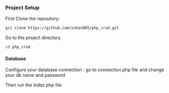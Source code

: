 ### Project Setup

First Clone the repository:

```bash
git clone https://github.com/sohan065/php_crud.git

```

Go to the project directory.

```bash
cd php_crud
```

#### Database 

Configure your database connection : go to connection.php file and change your db name and password

Then run the index.php file 




